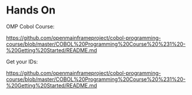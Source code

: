 # Hands On

OMP Cobol Course:

https://github.com/openmainframeproject/cobol-programming-course/blob/master/COBOL%20Programming%20Course%20%231%20-%20Getting%20Started/README.md


Get your IDs:

https://github.com/openmainframeproject/cobol-programming-course/blob/master/COBOL%20Programming%20Course%20%231%20-%20Getting%20Started/README.md


